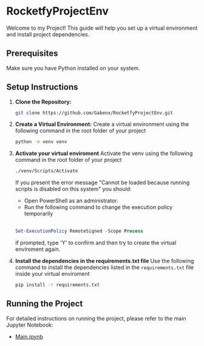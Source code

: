 # RocketfyProjectEnv

Welcome to my Project! This guide will help you set up a virtual environment and install project dependencies.

## Prerequisites

Make sure you have Python installed on your system.

## Setup Instructions

1. **Clone the Repository:**
   ```bash
   git clone https://github.com/Gabenx/RocketfyProjectEnv.git

2. **Create a Virtual Environment:**
   Create a virtual environment using the following command in the root folder of your project
   
   ```bash
   python -m venv venv

3. **Activate your virtual enviroment**
   Activate the venv using the following command in the root folder of your project
   
   ```bash
   ./venv/Scripts/Activate
   ```
   If you present the error message "Cannot be loaded because running scripts is disabled on this system" you should:
   - Open PowerShell as an administrator.
   - Run the following command to change the execution policy temporarily <br><br>
     
   ```powershell
   Set-ExecutionPolicy RemoteSigned -Scope Process
   ```
   if prompted, type 'Y' to confirm and then try to create the virtual enviroment again.
   
4. **Install the dependencies in the requirements.txt file**
   Use the following command to install the dependencies listed in the `requirements.txt` file inside your virtual enviroment

   ```bash
   pip install -r requirements.txt

## Running the Project

For detailed instructions on running the project, please refer to the main Jupyter Notebook:
- [Main.ipynb](src/main.ipynb)
